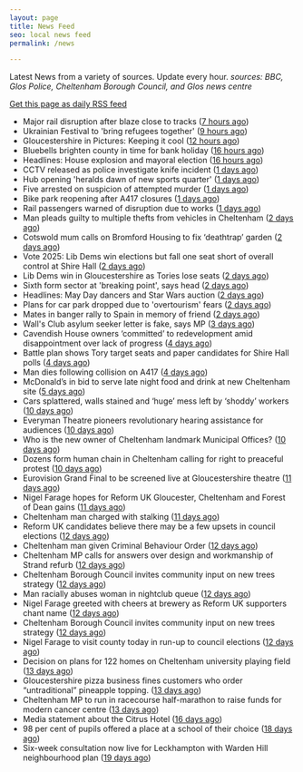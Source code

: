 ```yaml
---
layout: page
title: News Feed
seo: local news feed
permalink: /news

---
```


Latest News from a variety of sources. Update every hour.
_sources: BBC, Glos Police, Cheltenham Borough Council, and Glos news centre_

[Get this page as daily RSS feed](/daily.rss)

<!-- news_marker starts -->
- Major rail disruption after blaze close to tracks ([7 hours ago](https://www.bbc.com/news/articles/cjew5q07n7go))
- Ukrainian Festival to 'bring refugees together' ([9 hours ago](https://www.bbc.com/news/articles/c4g2qzzvjq0o))
- Gloucestershire in Pictures: Keeping it cool ([12 hours ago](https://www.bbc.com/news/articles/ce8gedxkv0do))
- Bluebells brighten county in time for bank holiday ([16 hours ago](https://www.bbc.com/news/articles/crm3rwy8vj2o))
- Headlines: House explosion and mayoral election ([16 hours ago](https://www.bbc.com/news/articles/c93g20dqq0eo))
- CCTV released as police investigate knife incident ([1 days ago](https://www.bbc.com/news/articles/cj3x4l61g8xo))
- Hub opening 'heralds dawn of new sports quarter' ([1 days ago](https://www.bbc.com/news/articles/c87p27r02jqo))
- Five arrested on suspicion of attempted murder ([1 days ago](https://www.bbc.com/news/articles/c3evlv8kdkxo))
- Bike park reopening after A417 closures ([1 days ago](https://www.bbc.com/news/articles/ceqre24yew9o))
- Rail passengers warned of disruption due to works ([1 days ago](https://www.bbc.com/news/articles/cde2jdn7k09o))
- Man pleads guilty to multiple thefts from vehicles in Cheltenham ([2 days ago](https://gloucesternewscentre.co.uk/man-pleads-guilty-to-multiple-thefts-from-vehicles-in-cheltenham/))
- Cotswold mum calls on Bromford Housing to fix ‘deathtrap’ garden ([2 days ago](https://gloucesternewscentre.co.uk/cotswold-mum-calls-on-bromford-housing-to-fix-deathtrap-garden/))
- Vote 2025: Lib Dems win elections but fall one seat short of overall control at Shire Hall ([2 days ago](https://gloucesternewscentre.co.uk/vote-2025-lib-dems-win-elections-but-fall-one-seat-short-of-overall-control-at-shire-hall/))
- Lib Dems win in Gloucestershire as Tories lose seats ([2 days ago](https://www.bbc.com/news/articles/cd6j8e8ej6xo))
- Sixth form sector at 'breaking point', says head ([2 days ago](https://www.bbc.com/news/articles/c4gr7lkmkzjo))
- Headlines: May Day dancers and Star Wars auction ([2 days ago](https://www.bbc.com/news/articles/cvg9y17e5rgo))
- Plans for car park dropped due to 'overtourism' fears ([2 days ago](https://www.bbc.com/news/articles/cm2xgzjmk63o))
- Mates in banger rally to Spain in memory of friend ([2 days ago](https://www.bbc.com/news/articles/cx2wv3j4rwwo))
- Wall's Club asylum seeker letter is fake, says MP ([3 days ago](https://www.bbc.com/news/articles/cjwv5dg2n1po))
- Cavendish House owners ‘committed’ to redevelopment amid disappointment over lack of progress ([4 days ago](https://gloucesternewscentre.co.uk/cavendish-house-owners-committed-to-redevelopment-amid-disappointment-over-lack-of-progress/))
- Battle plan shows Tory target seats and paper candidates for Shire Hall polls ([4 days ago](https://gloucesternewscentre.co.uk/battle-plan-shows-tory-target-seats-and-paper-candidates-for-shire-hall-polls/))
- Man dies following collision on A417 ([4 days ago](https://gloucesternewscentre.co.uk/man-dies-following-collision-on-a417/))
- McDonald’s in bid to serve late night food and drink at new Cheltenham site ([5 days ago](https://gloucesternewscentre.co.uk/mcdonalds-in-bid-to-serve-late-night-food-and-drink-at-new-cheltenham-site/))
- Cars splattered, walls stained and ‘huge’ mess left by ‘shoddy’ workers ([10 days ago](https://gloucesternewscentre.co.uk/cars-splattered-walls-stained-and-huge-mess-left-by-shoddy-workers/))
- Everyman Theatre pioneers revolutionary hearing assistance for audiences ([10 days ago](https://gloucesternewscentre.co.uk/everyman-theatre-pioneers-revolutionary-hearing-assistance-for-audiences/))
- Who is the new owner of Cheltenham landmark Municipal Offices? ([10 days ago](https://gloucesternewscentre.co.uk/who-is-the-new-owner-of-cheltenham-landmark-municipal-offices/))
- Dozens form human chain in Cheltenham calling for right to preaceful protest ([10 days ago](https://gloucesternewscentre.co.uk/dozens-form-human-chain-in-cheltenham-calling-for-right-to-preaceful-protest/))
- Eurovision Grand Final to be screened live at Gloucestershire theatre ([11 days ago](https://gloucesternewscentre.co.uk/eurovision-grand-final-to-be-screened-live-at-gloucestershire-theatre/))
- Nigel Farage hopes for Reform UK Gloucester, Cheltenham and Forest of Dean gains ([11 days ago](https://gloucesternewscentre.co.uk/nigel-farage-hopes-for-reform-uk-gloucester-cheltenham-and-forest-of-dean-gains/))
- Cheltenham man charged with stalking ([11 days ago](https://gloucesternewscentre.co.uk/cheltenham-man-charged-with-stalking/))
- Reform UK candidates believe there may be a few upsets in council elections ([12 days ago](https://gloucesternewscentre.co.uk/reform-uk-candidates-believe-there-may-be-a-few-upsets-in-council-elections/))
- Cheltenham man given Criminal Behaviour Order ([12 days ago](https://gloucesternewscentre.co.uk/cheltenham-man-given-criminal-behaviour-order/))
- Cheltenham MP calls for answers over design and workmanship of Strand refurb ([12 days ago](https://gloucesternewscentre.co.uk/cheltenham-mp-calls-for-answers-over-design-and-workmanship-of-strand-refurb/))
- Cheltenham Borough Council invites community input on new trees strategy ([12 days ago](https://gloucesternewscentre.co.uk/cheltenham-borough-council-invites-community-input-on-new-trees-strategy/))
- Man racially abuses woman in nightclub queue ([12 days ago](https://gloucesternewscentre.co.uk/man-racially-abuses-woman-in-nightclub-queue/))
- Nigel Farage greeted with cheers at brewery as Reform UK supporters chant name ([12 days ago](https://gloucesternewscentre.co.uk/nigel-farage-greeted-with-cheers-at-brewery-as-reform-uk-supporters-chant-name/))
- Cheltenham Borough Council invites community input on new trees strategy ([12 days ago](https://www.cheltenham.gov.uk/news/article/3005/cheltenham_borough_council_invites_community_input_on_new_trees_strategy))
- Nigel Farage to visit county today in run-up to council elections ([12 days ago](https://gloucesternewscentre.co.uk/nigel-farage-to-visit-county-today-in-run-up-to-council-elections/))
- Decision on plans for 122 homes on Cheltenham university playing field ([13 days ago](https://gloucesternewscentre.co.uk/decision-on-plans-for-122-homes-on-cheltenham-university-playing-field/))
- Gloucestershire pizza business fines customers who order “untraditional” pineapple topping. ([13 days ago](https://gloucesternewscentre.co.uk/gloucestershire-pizza-business-fines-customers-who-order-untraditional-pineapple-topping/))
- Cheltenham MP to run in racecourse half-marathon to raise funds for modern cancer centre ([13 days ago](https://gloucesternewscentre.co.uk/cheltenham-mp-to-run-in-racecourse-half-marathon-to-raise-funds-for-modern-cancer-centre/))
- Media statement about the Citrus Hotel ([16 days ago](https://www.cheltenham.gov.uk/news/article/3004/media_statement_about_the_citrus_hotel))
- 98 per cent of pupils offered a place at a school of their choice ([18 days ago](https://gloucesternewscentre.co.uk/98-per-cent-of-pupils-offered-a-place-at-a-school-of-their-choice/))
- Six-week consultation now live for Leckhampton with Warden Hill neighbourhood plan ([19 days ago](https://www.cheltenham.gov.uk/news/article/3003/six-week_consultation_now_live_for_leckhampton_with_warden_hill_neighbourhood_plan))

<!-- news_marker ends -->

